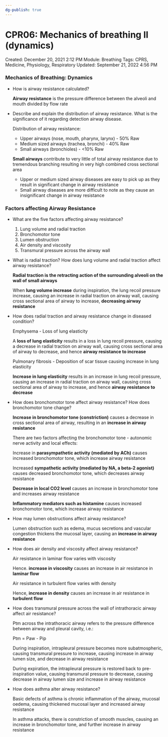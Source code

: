 ```yaml
---
dg-publish: true
---
```


# CPR06: Mechanics of breathing II (dynamics)

Created: December 20, 2021 2:12 PM
Module: Breathing
Tags: CPRS, Medicine, Physiology, Respiratory
Updated: September 21, 2022 4:56 PM

### Mechanics of Breathing: Dynamics

- How is airway resistance calculated?
    
    **Airway resistance** is the pressure difference between the alveoli and mouth divided by flow rate
    
- Describe and explain the distribution of airway resistance. What is the significance of it regarding detection airway disease.
    
    Distribution of airway resistance:
    
    - Upper airways (nose, mouth, pharynx, larynx) - 50% Raw
    - Medium sized airways (trachea, bronchi) - 40% Raw
    - Small airways (bronchioles) - <10% Raw
    
    **Small airways** contribute to very little of total airway resistance due to tremendous branching resulting in very high combined cross sectional area
    
    - Upper or medium sized airway diseases are easy to pick up as they result in significant change in airway resistance
    - Small airway diseases are more difficult to note as they cause an insignificant change in airway resistance

### Factors affecting Airway Resistance

- What are the five factors affecting airway resistance?
    1. Lung volume and radial traction
    2. Bronchomotor tone
    3. Lumen obstruction
    4. Air density and viscosity
    5. Transmural pressure across the airway wall
- What is radial traction? How does lung volume and radial traction affect airway resistance?
    
    **Radial traction is the retracting action of the surrounding alveoli on the wall of small airways**
    
    When **lung volume increase** during inspiration, the lung recoil pressure increase, causing an increase in radial traction on airway wall, causing cross sectional area of airway to increase, **decreasing airway resistance**
    
- How does radial traction and airway resistance change in diseased condition?
    
    Emphysema - Loss of lung elasticity
    
    A **loss of lung elasticity** results in a loss in lung recoil pressure, causing a decrease in radial traction on airway wall, causing cross sectional area of airway to decrease, and hence **airway resistance to increase**
    
    Pulmonary fibrosis - Deposition of scar tissue causing increase in lung elasticity
    
    **Increase in lung elasticity** results in an increase in lung recoil pressure, causing an increase in radial traction on airway wall, causing cross sectional area of airway to increase, and hence **airway resistance to decrease**
    
- How does bronchomotor tone affect airway resistance? How does bronchomotor tone change?
    
    **Increase in bronchomotor tone (constriction)** causes a decrease in cross sectional area of airway, resulting in an **increase in airway resistance**
    
    There are two factors affecting the bronchomotor tone - autonomic nerve activity and local effects:
    
    Increase in **parasympathetic activity (mediated by ACh)** causes increased bronchomotor tone, which increase airway resistance
    
    Increased **sympathetic activity (mediated by NA, a beta-2 agonist)** causes decreased bronchomotor tone, which decreases airway resistance
    
    **Decrease in local CO2 level** causes an increase in bronchomotor tone and increases airway resistance
    
    **Inflammatory mediators such as histamine** causes increased bronchomotor tone, which increase airway resistance
    
- How may lumen obstructions affect airway resistance?
    
    Lumen obstruction such as edema, mucus secretions and vascular congestion thickens the mucosal layer, causing an **increase in airway resistance**
    
- How does air density and viscosity affect airway resistance?
    
    Air resistance in laminar flow varies with viscosity
    
    Hence. **increase in viscosity** causes an increase in air resistance in **laminar flow**
    
    Air resistance in turbulent flow varies with density
    
    Hence, **increase in density** causes an increase in air resistance in **turbulent flow**
    
- How does transmural pressure across the wall of intrathoracic airway affect air resistance?
    
    Ptm across the intrathoracic airway refers to the pressure difference between airway and pleural cavity, i.e.:
    
    Ptm = Paw - Pip
    
    During inspiration, intrapleural pressure becomes more subatmospheric, causing transmural pressure to increase, causing increase in airway lumen size, and decrease in airway resistance
    
    During expiration, the intrapleural pressure is restored back to pre-inspiration value, causing transmural pressure to decrease, causing decrease in airway lumen size and increase in airway resistance
    
- How does asthma alter airway resistance?
    
    Basic defects of asthma is chronic inflammation of the airway, mucosal oedema, causing thickened mucosal layer and increased airway resistance
    
    In asthma attacks, there is constriction of smooth muscles, causing an increase in bronchomotor tone, and further increase in airway resistance